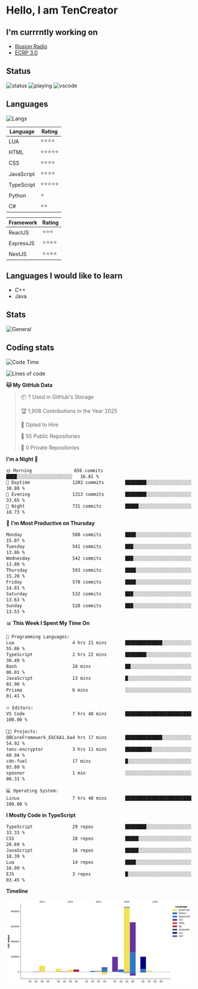 # Hello, I am TenCreator

## I'm currrntly working on
- [Illusion Radio](https://illusionradio.co.uk/)
- [ECRP 3.0](http://github.com/Emerald-Coast-Roleplay/)

## Status
![status](https://api.statusbadges.me/badge/status/518334475038359555?simple=true&style=for-the-badge)
![playing](https://api.statusbadges.me/badge/playing/518334475038359555?style=for-the-badge)
![vscode](https://api.statusbadges.me/badge/vscode/518334475038359555?style=for-the-badge)

## Languages
![Langs](https://github-readme-stats.vercel.app/api/top-langs/?username=tencreator&layout=compact&theme=radical)


|Language|Rating|
|--------|------|
|LUA|⭐️⭐️⭐️⭐️|
|HTML|⭐️⭐️⭐️⭐️⭐️|
|CSS|⭐️⭐️⭐️⭐️|
|JavaScript|⭐️⭐️⭐️⭐️|
|TypeScript|⭐️⭐️⭐️⭐️⭐️|
|Python|⭐️|
|C#|⭐️⭐️ |

|Framework|Rating|
|--------|------|
|ReactJS|⭐️⭐️⭐|
|ExpressJS|⭐️⭐️⭐️⭐️|
|NextJS|⭐️⭐️⭐⭐️|

## Languages I would like to learn
- C++
- Java

## Stats
![General](https://github-readme-stats.vercel.app/api?username=tencreator&show_icons=true&theme=radical)

## Coding stats

<!--START_SECTION:waka-->
![Code Time](http://img.shields.io/badge/Code%20Time-520%20hrs%2011%20mins-blue)

![Lines of code](https://img.shields.io/badge/From%20Hello%20World%20I%27ve%20Written-2.2%20million%20lines%20of%20code-blue)

**🐱 My GitHub Data** 

> 📦 ? Used in GitHub's Storage 
 > 
> 🏆 1,908 Contributions in the Year 2025
 > 
> 💼 Opted to Hire
 > 
> 📜 55 Public Repositories 
 > 
> 🔑 0 Private Repositories 
 > 
**I'm a Night 🦉** 

```text
🌞 Morning                656 commits         ████░░░░░░░░░░░░░░░░░░░░░   16.81 % 
🌆 Daytime                1202 commits        ████████░░░░░░░░░░░░░░░░░   30.80 % 
🌃 Evening                1313 commits        ████████░░░░░░░░░░░░░░░░░   33.65 % 
🌙 Night                  731 commits         █████░░░░░░░░░░░░░░░░░░░░   18.73 % 
```
📅 **I'm Most Productive on Thursday** 

```text
Monday                   588 commits         ████░░░░░░░░░░░░░░░░░░░░░   15.07 % 
Tuesday                  541 commits         ███░░░░░░░░░░░░░░░░░░░░░░   13.86 % 
Wednesday                542 commits         ███░░░░░░░░░░░░░░░░░░░░░░   13.89 % 
Thursday                 593 commits         ████░░░░░░░░░░░░░░░░░░░░░   15.20 % 
Friday                   578 commits         ████░░░░░░░░░░░░░░░░░░░░░   14.81 % 
Saturday                 532 commits         ███░░░░░░░░░░░░░░░░░░░░░░   13.63 % 
Sunday                   528 commits         ███░░░░░░░░░░░░░░░░░░░░░░   13.53 % 
```


📊 **This Week I Spent My Time On** 

```text
💬 Programming Languages: 
Lua                      4 hrs 21 mins       ██████████████░░░░░░░░░░░   55.86 % 
TypeScript               2 hrs 22 mins       ████████░░░░░░░░░░░░░░░░░   30.49 % 
Bash                     28 mins             ██░░░░░░░░░░░░░░░░░░░░░░░   06.01 % 
JavaScript               13 mins             █░░░░░░░░░░░░░░░░░░░░░░░░   02.90 % 
Prisma                   6 mins              ░░░░░░░░░░░░░░░░░░░░░░░░░   01.41 % 

🔥 Editors: 
VS Code                  7 hrs 48 mins       █████████████████████████   100.00 % 

🐱‍💻 Projects: 
QBCoreFramework_E6C6A1.ba4 hrs 17 mins       ██████████████░░░░░░░░░░░   54.92 % 
tenc-encryptor           3 hrs 11 mins       ██████████░░░░░░░░░░░░░░░   40.94 % 
cdn-fuel                 17 mins             █░░░░░░░░░░░░░░░░░░░░░░░░   03.80 % 
spooner                  1 min               ░░░░░░░░░░░░░░░░░░░░░░░░░   00.33 % 

💻 Operating System: 
Linux                    7 hrs 48 mins       █████████████████████████   100.00 % 
```

**I Mostly Code in TypeScript** 

```text
TypeScript               29 repos            ████████░░░░░░░░░░░░░░░░░   33.33 % 
CSS                      18 repos            █████░░░░░░░░░░░░░░░░░░░░   20.69 % 
JavaScript               16 repos            █████░░░░░░░░░░░░░░░░░░░░   18.39 % 
Lua                      14 repos            ████░░░░░░░░░░░░░░░░░░░░░   16.09 % 
EJS                      3 repos             █░░░░░░░░░░░░░░░░░░░░░░░░   03.45 % 
```



**Timeline**

![Lines of Code chart](https://raw.githubusercontent.com/tencreator/tencreator/main/assets/bar_graph.png)


<!--END_SECTION:waka-->
